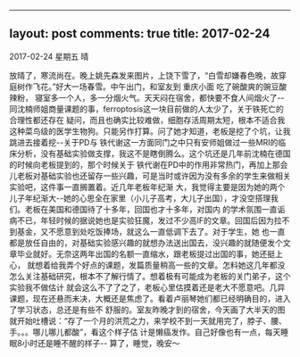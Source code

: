 ---
 layout: post
 comments: true
 title: 2017-02-24
 ---
 
 

 2017-02-24         星期五            晴

 放晴了，寒流尚在。晚上姚先森发来图片，上饶下雪了，“白雪却嫌春色晚，故穿庭树作飞花。”好大一场春雪。中午出门，和室友到 重庆小面 吃了碗酸爽的豌豆酸辣粉，
 寝室多一个人，多一分烟火气。天天闷在宿舍，都快要不食人间烟火了--同沈楠师姐商量课题的事，ferroptosis这一块目前做的人太少了，关于铁死亡的合理性都还存在
 疑问，而且也确实比较难做，细胞存活周期太短，根本不适合我这种菜鸟级的医学生物狗。只能另作打算。问了她才知道，老板是挖了个坑，让我跳进去接着挖--关于PD与
 铁代谢这一方面同门之中只有安师姐做过一些MRI的临床分析，没有基础实验做支撑，我这不是瞎倒腾么。这个坑还是几年前沈楠在德国的时候向老板提到的，那个时候关于
 铁代谢在PD中的作用非常热门，再加上那会儿老板对基础实验也还留存一些兴趣，可是当时或许因为没有多余的学生来做相关实验吧，这件事一直搁置着。近几年老板年纪渐
 大，我觉得主要是因为她的两个儿子年纪渐大--她的心思全在家里（小儿子高考，大儿子出国），才没空搭理我们。老板在美国和德国待了十多年，回国也才十多年，对国内
 的学术氛围一直诟病不已，年轻时候的据说她也是实验狂魔，发过不少高IF的文章。回国后因为拉不到基金，又不愿意到处吃饭捧场，就这么一直低调下去了。对于学生，她
 也一直都是放任自由的，对基础实验感兴趣的就想办法送出国去，没兴趣的就随便发个文章毕业就好。无奈这两年出国的名额一直缩水，跟老板提过出国的事，她还挺上心，
 就想着给我弄个好点的课题，发篇质量稍高一些的文章。怎料她这几年都没怎么关注基础研究，根本不了解行情了。想着极有可能成为老板的关门弟子，这个实验我不做估计
 就会这么不了了之了，老板心里估摸着还是老大不愿意吧。几异课题，现在还悬而未决，大概还是焦虑了。看着卢丽琴她们都已经明确目的，进入了学习状态，总还是有些不
 舒服的。室友昨晚才到的宿舍，今天画了大半天的图就开始吐槽说：“存了一个月的洪荒之力，来学校不到一天就用完了，脖子、腰、手。。。哪儿哪儿都酸”，看这个样子估
 计是懒癌发作。自己好像也有一点，每天睡眠8小时还是睡不醒的样子--
 算了，睡觉，晚安～
